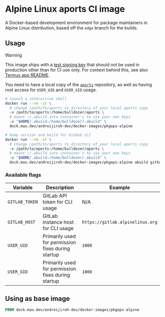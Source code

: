 # Alpine Linux aports CI image

A Docker-based development environment for package maintainers in Alpine Linux distribution, based off the `edge` branch for the builds.

## Usage

> [!WARNING]
> This image ships with a [test signing key][key] that should not be used in production other than for CI use only. For context behind this, see also [Termux app README](https://github.com/termux/termux-app?tab=readme-ov-file#github).

[key]: ./overlay/home/bulldozer/.abuild/bot+pkgops-alpinelinux@andreijiroh.xyz-61c57aff.rsa

You need to have a local copy of the [`aports`](https://gitlab.alpinelinux.org/alpine/aports)
repository, as well as having root access for `USER_UID` and `USER_GID` usage.

```bash
# launch a interactive shell
docker run --rm -it \
  # change /path/to/aports to directory of your local aports copy
  -v /path/to/aports:/home/bulldozer/aports \
  # mount ~/.abuild into container's to use your own keys
  -v "$HOME/.abuild:/home/bulldozer/.abuild" \
  dock.mau.dev/andreijiroh-dev/docker-images/pkgops-alpine

# bump version and build for GitHub CLI
docker run --rm -it \
  # change /path/to/aports to directory of your local aports copy
  -v /path/to/aports:/home/bulldozer/aports \
  # mount ~/.abuild into container's to use your own keys
  -v "$HOME/.abuild:/home/bulldozer/.abuild" \
  dock.mau.dev/andreijiroh-dev/docker-images/pkgops-alpine abuild github-cli-2.52.1
```

### Available flags

| Variable | Description | Example |
| --- | --- | --- |
| `GITLAB_TOKEN` | GitLab API token for CLI usage | N/A |
| `GITLAB_HOST` | GitLab instance host for CLI usage | `https://gitlab.alpinelinux.org` |
| `USER_UID` | Primarily used for permission fixes during startup | `1000` |
| `USER_GID` | Primarily used for permission fixes during startup | `1000` |

## Using as base image

```dockerfile
FROM dock.mau.dev/andreijiroh-dev/docker-images/pkgops-alpine
```
